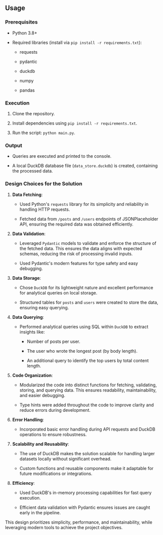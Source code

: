 Usage
-----

### Prerequisites

-   Python 3.8+

-   Required libraries (install via `pip install -r requirements.txt`):

    -   requests

    -   pydantic

    -   duckdb
 
    -   numpy
 
    -   pandas 

### Execution

1.  Clone the repository.

2.  Install dependencies using `pip install -r requirements.txt`.

3.  Run the script: `python main.py`.

### Output

-   Queries are executed and printed to the console.

-   A local DuckDB database file (`data_store.duckdb`) is created, containing the processed data.




### Design Choices for the Solution

1.  **Data Fetching**:

    -   Used Python's `requests` library for its simplicity and reliability in handling HTTP requests.

    -   Fetched data from `/posts` and `/users` endpoints of JSONPlaceholder API, ensuring the required data was obtained efficiently.

2.  **Data Validation**:

    -   Leveraged `Pydantic` models to validate and enforce the structure of the fetched data. This ensures the data aligns with expected schemas, reducing the risk of processing invalid inputs.

    -   Used Pydantic's modern features for type safety and easy debugging.

3.  **Data Storage**:

    -   Chose `DuckDB` for its lightweight nature and excellent performance for analytical queries on local storage.

    -   Structured tables for `posts` and `users` were created to store the data, ensuring easy querying.

4.  **Data Querying**:

    -   Performed analytical queries using SQL within `DuckDB` to extract insights like:

        -   Number of posts per user.

        -   The user who wrote the longest post (by body length).

        -   An additional query to identify the top users by total content length.

5.  **Code Organization**:

    -   Modularized the code into distinct functions for fetching, validating, storing, and querying data. This ensures readability, maintainability, and easier debugging.

    -   Type hints were added throughout the code to improve clarity and reduce errors during development.

6.  **Error Handling**:

    -   Incorporated basic error handling during API requests and DuckDB operations to ensure robustness.

7.  **Scalability and Reusability**:

    -   The use of DuckDB makes the solution scalable for handling larger datasets locally without significant overhead.

    -   Custom functions and reusable components make it adaptable for future modifications or integrations.

8.  **Efficiency**:

    -   Used DuckDB's in-memory processing capabilities for fast query execution.

    -   Efficient data validation with Pydantic ensures issues are caught early in the pipeline.

This design prioritizes simplicity, performance, and maintainability, while leveraging modern tools to achieve the project objectives.
